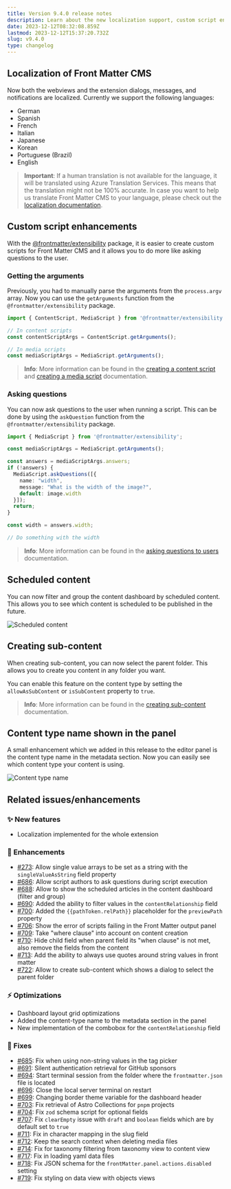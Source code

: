 ```yaml
---
title: Version 9.4.0 release notes
description: Learn about the new localization support, custom script enhancements, and more in the Version 9.4.0 release notes of Front Matter CMS.
date: 2023-12-12T08:32:08.859Z
lastmod: 2023-12-12T15:37:20.732Z
slug: v9.4.0
type: changelog
---
```


## Localization of Front Matter CMS

Now both the webviews and the extension dialogs, messages, and notifications are localized. Currently we support the following languages:

- German
- Spanish
- French
- Italian
- Japanese
- Korean
- Portuguese (Brazil)
- English

> **Important**: If a human translation is not available for the language, it will be translated using Azure Translation Services. This means that the translation might not be 100% accurate. In case you want to help us translate Front Matter CMS to your language, please check out the [localization documentation](/docs/contributing#translating-the-extension).

## Custom script enhancements

With the [@frontmatter/extensibility](https://www.npmjs.com/package/@frontmatter/extensibility) package, it is easier to create custom scripts for Front Matter CMS and it allows you to do more like asking questions to the user.

### Getting the arguments

Previously, you had to manually parse the arguments from the `process.argv` array. Now you can use the `getArguments` function from the `@frontmatter/extensibility` package.

```ts
import { ContentScript, MediaScript } from '@frontmatter/extensibility';

// In content scripts
const contentScriptArgs = ContentScript.getArguments();

// In media scripts
const mediaScriptArgs = MediaScript.getArguments();
```

> **Info**: More information can be found in the [creating a content script](/docs/custom-actions#creating-a-content-script) and [creating a media script](/docs/custom-actions#creating-a-media-script) documentation.

### Asking questions

You can now ask questions to the user when running a script. This can be done by using the `askQuestion` function from the `@frontmatter/extensibility` package.

```ts
import { MediaScript } from '@frontmatter/extensibility';

const mediaScriptArgs = MediaScript.getArguments();

const answers = mediaScriptArgs.answers;
if (!answers) {
  MediaScript.askQuestions([{
    name: "width",
    message: "What is the width of the image?",
    default: image.width
  }]);
  return;
}

const width = answers.width;

// Do something with the width
```

> **Info**: More information can be found in the [asking questions to users](/docs/custom-actions#asking-questions-to-users) documentation.

## Scheduled content

You can now filter and group the content dashboard by scheduled content. This allows you to see which content is scheduled to be published in the future.

![Scheduled content](/releases/v9.4.0/scheduled-content.png)

## Creating sub-content

When creating sub-content, you can now select the parent folder. This allows you to create you content in any folder you want.

You can enable this feature on the content type by setting the `allowAsSubContent` or `isSubContent` property to `true`.

> **Info**: More information can be found in the [creating sub-content](/docs/content-creation/content-types#creating-sub-content) documentation.

## Content type name shown in the panel

A small enhancement which we added in this release to the editor panel is the content type name in the metadata section. Now you can easily see which content type your content is using.

![Content type name](/releases/v9.4.0/content-type-name.png)

## Related issues/enhancements

### ✨ New features

- Localization implemented for the whole extension

### 🎨 Enhancements

- [#273](https://github.com/estruyf/vscode-front-matter/issues/273): Allow single value arrays to be set as a string with the `singleValueAsString` field property
- [#686](https://github.com/estruyf/vscode-front-matter/issues/686): Allow script authors to ask questions during script execution
- [#688](https://github.com/estruyf/vscode-front-matter/issues/688): Allow to show the scheduled articles in the content dashboard (filter and group)
- [#690](https://github.com/estruyf/vscode-front-matter/issues/690): Added the ability to filter values in the `contentRelationship` field
- [#700](https://github.com/estruyf/vscode-front-matter/issues/700): Added the `{{pathToken.relPath}}` placeholder for the `previewPath` property
- [#706](https://github.com/estruyf/vscode-front-matter/issues/706): Show the error of scripts failing in the Front Matter output panel
- [#709](https://github.com/estruyf/vscode-front-matter/issues/709): Take "where clause" into account on content creation
- [#710](https://github.com/estruyf/vscode-front-matter/issues/710): Hide child field when parent field its "when clause" is not met, also remove the fields from the content
- [#713](https://github.com/estruyf/vscode-front-matter/issues/713): Add the ability to always use quotes around string values in front matter
- [#722](https://github.com/estruyf/vscode-front-matter/issues/722): Allow to create sub-content which shows a dialog to select the parent folder

### ⚡️ Optimizations

- Dashboard layout grid optimizations
- Added the content-type name to the metadata section in the panel
- New implementation of the combobox for the `contentRelationship` field

### 🐞 Fixes

- [#685](https://github.com/estruyf/vscode-front-matter/issues/685): Fix when using non-string values in the tag picker
- [#691](https://github.com/estruyf/vscode-front-matter/issues/691): Silent authentication retrieval for GitHub sponsors
- [#694](https://github.com/estruyf/vscode-front-matter/issues/694): Start terminal session from the folder where the `frontmatter.json` file is located
- [#696](https://github.com/estruyf/vscode-front-matter/issues/696): Close the local server terminal on restart
- [#699](https://github.com/estruyf/vscode-front-matter/issues/699): Changing border theme variable for the dashboard header
- [#703](https://github.com/estruyf/vscode-front-matter/issues/703): Fix retrieval of Astro Collections for `pnpm` projects
- [#704](https://github.com/estruyf/vscode-front-matter/issues/704): Fix `zod` schema script for optional fields
- [#707](https://github.com/estruyf/vscode-front-matter/issues/707): Fix `clearEmpty` issue with `draft` and `boolean` fields which are by default set to `true`
- [#711](https://github.com/estruyf/vscode-front-matter/issues/711): Fix in character mapping in the slug field
- [#712](https://github.com/estruyf/vscode-front-matter/issues/712): Keep the search context when deleting media files
- [#714](https://github.com/estruyf/vscode-front-matter/issues/714): Fix for taxonomy filtering from taxonomy view to content view
- [#717](https://github.com/estruyf/vscode-front-matter/issues/717): Fix in loading yaml data files
- [#718](https://github.com/estruyf/vscode-front-matter/issues/718): Fix JSON schema for the `frontMatter.panel.actions.disabled` setting
- [#719](https://github.com/estruyf/vscode-front-matter/issues/719): Fix styling on data view with objects views